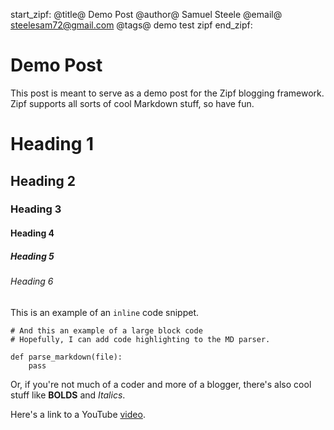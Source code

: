 start_zipf:
@title@ Demo Post
@author@ Samuel Steele
@email@ steelesam72@gmail.com
@tags@ demo test zipf
end_zipf:

# Demo Post
This post is meant to serve as a demo post for the Zipf blogging framework.
Zipf supports all sorts of cool Markdown stuff, so have fun.

# Heading 1
## Heading 2
### Heading 3
#### Heading 4
##### Heading 5
###### Heading 6

This is an example of an `inline` code snippet.

```
# And this an example of a large block code
# Hopefully, I can add code highlighting to the MD parser.

def parse_markdown(file):
    pass

```

Or, if you're not much of a coder and more of a blogger, there's also cool stuff like **BOLDS** and *Italics*.

Here's a link to a YouTube [video](https://youtu.be/fCn8zs912OE).
